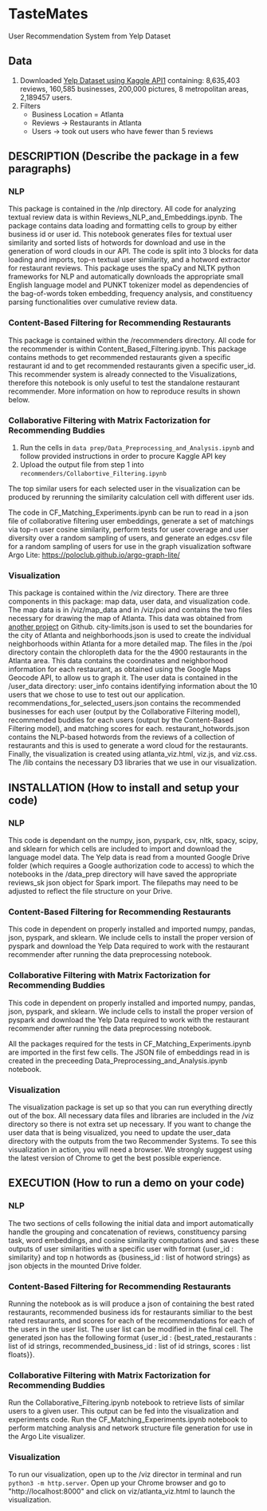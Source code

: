 # TasteMates
User Recommendation System from Yelp Dataset

## Data
1. Downloaded [Yelp Dataset using Kaggle API](https://www.kaggle.com/yelp-dataset/yelp-dataset)[1] containing: 8,635,403 reviews, 160,585 businesses, 200,000 pictures, 8 metropolitan areas, 2,189457 users.
2. Filters
    - Business Location = Atlanta
    - Reviews  -> Restaurants in Atlanta
    - Users -> took out users who have fewer than 5 reviews

## DESCRIPTION (Describe the package in a few paragraphs)
### NLP
This package is contained in the /nlp directory. All code for analyzing textual review data is within  Reviews_NLP_and_Embeddings.ipynb. The package contains data loading and formatting cells to group by either business id or user id. This notebook generates files for textual user similarity and sorted lists of hotwords for download and use in the generation of word clouds in our API. The code is split into 3 blocks for data loading and imports, top-n textual user similarity, and a hotword extractor for restaurant reviews. This package uses the spaCy and NLTK python frameworks for NLP and automatically downloads the appropriate small English language model and PUNKT tokenizer model as dependencies of the bag-of-words token embedding, frequency analysis, and constituency parsing functionalities over cumulative review data.

### Content-Based Filtering for Recommending Restaurants
This package is contained within the /recommenders directory. All code for the recommender is within Content_Based_Filtering.ipynb. This package contains methods to get recommended restaurants given a specific restaurant id and to get recommended restaurants given a specific user_id. This recommender system is already connected to the Visualizations, therefore this notebook is only useful to test the standalone restaurant recommender. More information on how to reproduce results in shown below.

### Collaborative Filtering with Matrix Factorization for Recommending Buddies
1. Run the cells in ```data prep/Data_Preprocessing_and_Analysis.ipynb``` and follow provided instructions in order to procure Kaggle API key
2. Upload the output file from step 1 into ```recommenders/Collabortive_Filtering.ipynb```

The top similar users for each selected user in the visualization can be produced by rerunning the similarity calculation cell with different user ids.

The code in CF_Matching_Experiments.ipynb can be run to read in a json file of collaborative filtering user embeddings, generate a set of matchings via top-n user cosine similarity, perform tests for user coverage and user diversity over a random sampling of users, and generate an edges.csv file for a random sampling of users for use in the graph visualization software Argo Lite: https://poloclub.github.io/argo-graph-lite/
### Visualization
This package is contained within the /viz directory. There are three components in this package: map data, user data, and visualization code. The map data is in /viz/map_data and in /viz/poi   and contains the two files necessary for drawing the map of Atlanta. This data was obtained from [another project](https://gist.github.com/rgdonohue/366468f3f5f19a83303d7b2fbbfa2ece) on Github. city-limits.json is used to set the boundaries for the city of Atlanta and neighborhoods.json is used to create the individual neighborhoods within Atlanta for a more detailed map. The files in the /poi directory contain the chloropleth data for the the 4900 restaurants in the Atlanta area. This data contains the coordinates and neighborhood information for each restaurant, as obtained using the Google Maps Geocode API, to allow us to graph it. The user data is contained in the /user_data directory: user_info contains identifying information about the 10 users that we chose to use to test out our application. recommendations_for_selected_users.json contains the recommended businesses for each user (output by the Collaborative Filtering model), recommended buddies for each users (output by the Content-Based Filtering model), and matching scores for each. restaurant_hotwords.json contains the NLP-based hotwords from the reviews of a collection of restaurants and this is used to generate a word cloud for the restaurants. Finally, the visualization is created using atlanta_viz.html, viz.js, and viz.css. The /lib contains the necessary D3 libraries that we use in our visualization.


## INSTALLATION (How to install and setup your code)
### NLP
This code is dependant on the numpy, json, pyspark, csv, nltk, spacy, scipy, and sklearn for which cells are included to import and download the language model data. The Yelp data is read from a mounted Google Drive folder (which requires a Google authorization code to access) to which the notebooks in the /data_prep directory will have saved the appropriate reviews_sk json object for Spark import. The filepaths may need to be adjusted to reflect the file structure on your Drive.
### Content-Based Filtering for Recommending Restaurants
This code in dependent on properly installed and imported numpy, pandas, json, pyspark, and sklearn. We include cells to install the proper version of pyspark and download the Yelp Data required to work with the restaurant recommender after running the data preprocessing notebook.
### Collaborative Filtering with Matrix Factorization for Recommending Buddies
 This code in dependent on properly installed and imported numpy, pandas, json, pyspark, and sklearn. We include cells to install the proper version of pyspark and download the Yelp Data required to work with the restaurant recommender after running the data preprocessing notebook.
 
All the packages required for the tests in CF_Matching_Experiments.ipynb are imported in the first few cells. The JSON file of embeddings read in is created in the preceeding Data_Preprocessing_and_Analysis.ipynb notebook.
### Visualization
The visualization package is set up so that you can run everything directly out of the box. All necessary data files and libraries are included in the /viz directory so there is not extra set up necessary. If you want to change the user data that is being visualized, you need to update the user_data directory with the outputs from the two Recommender Systems. To see this visualization in action, you will need a browser. We strongly suggest using the latest version of Chrome to get the best possible experience.

## EXECUTION (How to run a demo on your code)
### NLP
The two sections of cells following the initial data and import automatically handle the grouping and concatenation of reviews, constituency parsing task, word embeddings, and cosine similarity computations and saves these outputs of user similarities with a specific user with format {user_id : similarity} and top n hotwords as {business_id : list of hotword strings} as json objects in the mounted Drive folder.
### Content-Based Filtering for Recommending Restaurants
Running the notebook as is will produce a json of containing the best rated restaurants, recommended business ids for restaurants similiar to the best rated restaurants, and scores for each of the recommendations for each of the users in the user list. The user list can be modified in the final cell. The generated json has the following format {user_id : {best_rated_restaurants : list of id strings, recommended_business_id : list of id strings, scores : list floats}}.
### Collaborative Filtering with Matrix Factorization for Recommending Buddies
Run the Collaborative_Filtering.ipynb notebook to retrieve lists of similar users to a given user. This output can be fed into the visualization and experiments code.
Run the CF_Matching_Experiments.ipynb notebook to perform matching analysis and network structure file generation for use in the Argo Lite visualizer.
### Visualization
To run our visualization, open up to the /viz director in terminal and run ```python3 -m http.server```.
Open up your Chrome browser and go to "http://localhost:8000" and click on viz/atlanta_viz.html to launch the visualization.

[1]: https://www.kaggle.com/yelp-dataset/yelp-dataset
